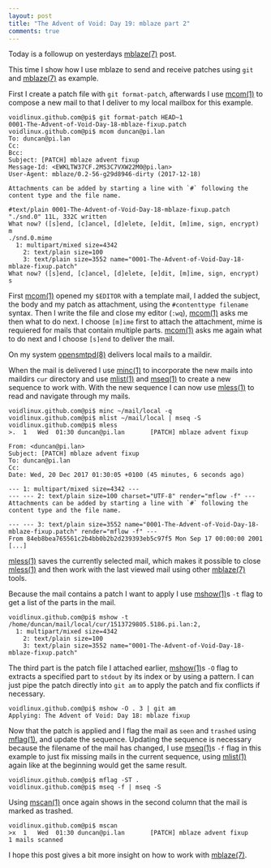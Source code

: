 ```yaml
---
layout: post
title: "The Advent of Void: Day 19: mblaze part 2"
comments: true
---
```


Today is a followup on yesterdays [mblaze(7)](https://man.voidlinux.eu/mblaze.7) post.

This time I show how I use mblaze to send and receive patches using `git` and [mblaze(7)](https://man.voidlinux.eu/mblaze.7) as example.

First I create a patch file with `git format-patch`, afterwards I use [mcom(1)](https://man.voidlinux.eu/mcom.1) to compose a new mail to that I deliver to my local mailbox for this example.

```
voidlinux.github.com@pi$ git format-patch HEAD~1
0001-The-Advent-of-Void-Day-18-mblaze-fixup.patch
voidlinux.github.com@pi$ mcom duncan@pi.lan
To: duncan@pi.lan
Cc:
Bcc:
Subject: [PATCH] mblaze advent fixup
Message-Id: <EWKLTW37CF.2MS3C7VXW22M0@pi.lan>
User-Agent: mblaze/0.2-56-g29d8946-dirty (2017-12-18)

Attachments can be added by starting a line with `#` following the
content type and the file name.

#text/plain 0001-The-Advent-of-Void-Day-18-mblaze-fixup.patch
"./snd.0" 11L, 332C written
What now? ([s]end, [c]ancel, [d]elete, [e]dit, [m]ime, sign, encrypt) m
./snd.0.mime
  1: multipart/mixed size=4342
    2: text/plain size=100
    3: text/plain size=3552 name="0001-The-Advent-of-Void-Day-18-mblaze-fixup.patch"
What now? ([s]end, [c]ancel, [d]elete, [e]dit, [m]ime, sign, encrypt) s
```

First [mcom(1)](https://man.voidlinux.eu/mcom.1) opened my `$EDITOR` with a template mail, I added the subject, the body and my patch as attachment, using the `#contenttype filename` syntax.
Then I write the file and close my editor (`:wq`), [mcom(1)](https://man.voidlinux.eu/mcom.1) asks me then what to do next.
I choose `[m]ime` first to attach the attachment, mime is requiered for mails that contain multiple parts.
[mcom(1)](https://man.voidlinux.eu/mcom.1) asks me again what to do next and I choose `[s]end` to deliver the mail.

On my system [opensmtpd(8)](https://man.openbsd.org/smtpd.8) delivers local mails to a maildir.

When the mail is delivered I use [minc(1)](https://man.voidlinux.eu/minc.1) to incorporate the new mails into maildirs `cur` directory and use [mlist(1)](https://man.voidlinux.eu/mlist.1) and [mseq(1)](https://man.voidlinux.eu/mseq.1) to create a new sequence to work with.
With the new sequence I can now use [mless(1)](https://man.voidlinux.eu/mless.1) to read and navigate through my mails.

```
voidlinux.github.com@pi$ minc ~/mail/local -q
voidlinux.github.com@pi$ mlist ~/mail/local | mseq -S
voidlinux.github.com@pi$ mless
>.  1   Wed  01:30 duncan@pi.lan       [PATCH] mblaze advent fixup

From: <duncan@pi.lan>
Subject: [PATCH] mblaze advent fixup
To: duncan@pi.lan
Cc:
Date: Wed, 20 Dec 2017 01:30:05 +0100 (45 minutes, 6 seconds ago)

--- 1: multipart/mixed size=4342 ---
--- --- 2: text/plain size=100 charset="UTF-8" render="mflow -f" ---
Attachments can be added by starting a line with `#` following the
content type and the file name.

--- --- 3: text/plain size=3552 name="0001-The-Advent-of-Void-Day-18-mblaze-fixup.patch" render="mflow -f" ---
From 84eb8bea765561c2b4bb0b2b2d239393eb5c97f5 Mon Sep 17 00:00:00 2001
[...]
```

[mless(1)](https://man.voidlinux.eu/mless.1) saves the currently selected mail, which makes it possible to close [mless(1)](https://man.voidlinux.eu/mless.1) and then work with the last viewed mail using other [mblaze(7)](https://man.voidlinux.eu/mblaze.7) tools.

Because the mail contains a patch I want to apply I use [mshow(1)](https://man.voidlinux.eu/mshow.1)s `-t` flag to get a list of the parts in the mail.

```
voidlinux.github.com@pi$ mshow -t
/home/duncan/mail/local/cur/1513729805.5186.pi.lan:2,
  1: multipart/mixed size=4342
    2: text/plain size=100
    3: text/plain size=3552 name="0001-The-Advent-of-Void-Day-18-mblaze-fixup.patch"
```

The third part is the patch file I attached earlier, [mshow(1)](https://man.voidlinux.eu/mshow.1)s `-O` flag to extracts a specified part to `stdout` by its index or by using a pattern.
I can just pipe the patch directly into `git am` to apply the patch and fix conflicts if necessary.

```
voidlinux.github.com@pi$ mshow -O . 3 | git am
Applying: The Advent of Void: Day 18: mblaze fixup
```

Now that the patch is applied and I flag the mail as `seen` and `trashed` using [mflag(1)](https://man.voidlinux.eu/mflag.1), and update the sequence.
Updating the sequence is necessary because the filename of the mail has changed, I use [mseq(1)](https://man.voidlinux.eu/mseq.1)s `-f` flag in this example to just fix missing mails in the current sequence, using [mlist(1)](https://man.voidlinux.eu/mlist.1) again like at the beginning would get the same result.

```
voidlinux.github.com@pi$ mflag -ST .
voidlinux.github.com@pi$ mseq -f | mseq -S
```

Using [mscan(1)](https://man.voidlinux.eu/mscan.1) once again shows in the second column that the mail is marked as trashed.

```
voidlinux.github.com@pi$ mscan
>x  1   Wed  01:30 duncan@pi.lan       [PATCH] mblaze advent fixup
1 mails scanned
```

I hope this post gives a bit more insight on how to work with [mblaze(7)](https://man.voidlinux.eu/mblaze.7).
